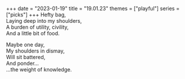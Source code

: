 +++
date = "2023-01-19"
title = "19.01.23"
themes = ["playful"]
series = ["picks"]
+++
Hefty bag,  
Laying deep into my shoulders,  
A burden of utility, civility,  
And a little bit of food.  
  
Maybe one day,  
My shoulders in dismay,  
Will sit battered,  
And ponder...  
...the weight of knowledge.
